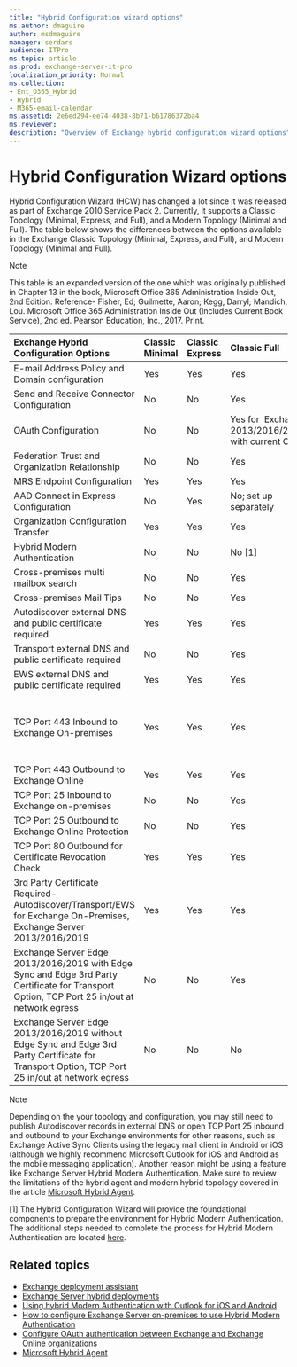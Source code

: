 ```yaml
---
title: "Hybrid Configuration wizard options"
ms.author: dmaguire
author: msdmaguire
manager: serdars
audience: ITPro
ms.topic: article
ms.prod: exchange-server-it-pro
localization_priority: Normal
ms.collection:
- Ent_O365_Hybrid
- Hybrid
- M365-email-calendar
ms.assetid: 2e6ed294-ee74-4038-8b71-b61786372ba4
ms.reviewer: 
description: "Overview of Exchange hybrid configuration wizard options"
---
```


# Hybrid Configuration Wizard options

Hybrid Configuration Wizard (HCW) has changed a lot since it was released as part of Exchange 2010 Service Pack 2. Currently, it supports a Classic Topology (Minimal, Express, and Full), and a Modern Topology (Minimal and Full). The table below shows the differences between the options available in the Exchange Classic Topology (Minimal, Express, and Full), and Modern Topology (Minimal and Full). 

> [!NOTE]
> This table is an expanded version of the one which was originally published in Chapter 13 in the book, Microsoft Office 365 Administration Inside Out, 2nd Edition. Reference- Fisher, Ed; Guilmette, Aaron; Kegg, Darryl; Mandich, Lou. Microsoft Office 365 Administration Inside Out (Includes Current Book Service), 2nd ed. Pearson Education, Inc., 2017. Print.

|**Exchange Hybrid Configuration Options**|**Classic Minimal**|**Classic Express**|**Classic Full**|**Modern Minimal**|**Modern Full**|
|:-----|:-----|:-----|:-----|:-----|:-----|
|E-mail Address Policy and Domain configuration|Yes|Yes|Yes|Yes|Yes|
|Send and Receive Connector Configuration|No|No|Yes|No|Yes|
|OAuth Configuration   |No|No|Yes for  Exchange 2013/2016/2019 with current CU|No|Yes for Exchange 2013/2016/2019 with current CU|
|Federation Trust and Organization Relationship|No|No|Yes|No   |Yes  |
|MRS Endpoint Configuration|Yes|Yes|Yes|Yes|Yes|
|AAD Connect in Express Configuration|No|Yes|No; set up separately|No; set up separately|No; set up separately|
|Organization Configuration Transfer|Yes|Yes|Yes|Yes|Yes  |
|Hybrid Modern Authentication|No|No|No [1]|No|No|
|Cross-premises multi mailbox search|No|No|Yes|No|No|
|Cross-premises Mail Tips|No|No|Yes|No|Yes|
|Autodiscover external DNS and public certificate required|Yes|Yes|Yes|Yes (see note after the table)|Yes (see note after the table)|
|Transport external DNS and public certificate required|No|No|Yes|No|Yes|
|EWS external DNS and public certificate required|Yes|Yes|Yes|No|No|
|TCP Port 443 Inbound to Exchange On-premises|Yes|Yes|Yes|Yes for Autodiscover if needed, No for Hybrid Agent|Yes for Autodiscover if needed, No for Hybrid Agent|
|TCP Port 443 Outbound to Exchange Online|Yes|Yes|Yes|Yes|Yes|
|TCP Port 25 Inbound to Exchange on-premises|No|No|Yes|No|Yes|
|TCP Port 25 Outbound to Exchange Online Protection|No|No|Yes|No|Yes|
|TCP Port 80 Outbound for Certificate Revocation Check|Yes|Yes|Yes|Yes|Yes|
|3rd Party Certificate Required- Autodiscover/Transport/EWS for Exchange On-Premises, Exchange Server 2013/2016/2019|Yes|Yes|Yes|Yes for Autodiscover if needed, No for Hybrid Agent|Yes for Autodiscover and Transport if needed, No for Hybrid Agent|
|Exchange Server Edge 2013/2016/2019 with Edge Sync and Edge 3rd Party Certificate for Transport Option, TCP Port 25 in/out at network egress|No|No|Yes|No|Yes|
|Exchange Server Edge 2013/2016/2019 without Edge Sync and Edge 3rd Party Certificate for Transport Option, TCP Port 25 in/out at network egress|No|No|No|No|No|

> [!NOTE]
> Depending on the your topology and configuration, you may still need to publish Autodiscover records in external DNS or open TCP Port 25 inbound and outbound to your Exchange environments for other reasons, such as Exchange Active Sync Clients using the legacy mail client in Android or iOS (although we highly recommend Microsoft Outlook for iOS and Android as the mobile messaging application). Another reason might be using a feature like Exchange Server Hybrid Modern Authentication. Make sure to review the limitations of the hybrid agent and modern hybrid topology covered in the article [Microsoft Hybrid Agent](hybrid-deployment/hybrid-agent.md).

[1] The Hybrid Configuration Wizard will provide the foundational components to prepare the environment for Hybrid Modern Authentication. The additional steps needed to complete the process for Hybrid Modern Authentication are located [here](https://docs.microsoft.com/office365/enterprise/configure-exchange-server-for-hybrid-modern-authentication).

## Related topics
* [Exchange deployment assistant](https://docs.microsoft.com/exchange/exchange-deployment-assistant?view=exchserver-2019)
* [Exchange Server hybrid deployments](exchange-hybrid.md)
* [Using hybrid Modern Authentication with Outlook for iOS and Android](https://docs.microsoft.com/Exchange/clients/outlook-for-ios-and-android/use-hybrid-modern-auth?view=exchserver-2019)
* [How to configure Exchange Server on-premises to use Hybrid Modern Authentication](https://docs.microsoft.com/office365/enterprise/configure-exchange-server-for-hybrid-modern-authentication)
* [Configure OAuth authentication between Exchange and Exchange Online organizations](../ExchangeServer2013/configure-oauth-authentication-between-exchange-and-exchange-online-organizations-exchange-2013-help.md)
* [Microsoft Hybrid Agent](hybrid-deployment/hybrid-agent.md)

